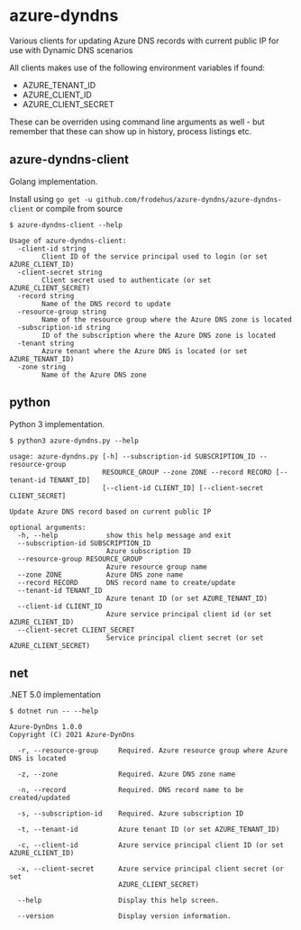 # azure-dyndns

Various clients for updating Azure DNS records with current public IP for use with Dynamic DNS scenarios

All clients makes use of the following environment variables if found:

- AZURE_TENANT_ID
- AZURE_CLIENT_ID
- AZURE_CLIENT_SECRET

These can be overriden using command line arguments as well - but remember that these can show up in history, process listings etc.

## azure-dyndns-client

Golang implementation.

Install using `go get -u github.com/frodehus/azure-dyndns/azure-dyndns-client` or compile from source

```
$ azure-dyndns-client --help

Usage of azure-dyndns-client:
  -client-id string
        Client ID of the service principal used to login (or set AZURE_CLIENT_ID)
  -client-secret string
        Client secret used to authenticate (or set AZURE_CLIENT_SECRET)
  -record string
        Name of the DNS record to update
  -resource-group string
        Name of the resource group where the Azure DNS zone is located
  -subscription-id string
        ID of the subscription where the Azure DNS zone is located
  -tenant string
        Azure tenant where the Azure DNS is located (or set AZURE_TENANT_ID)
  -zone string
        Name of the Azure DNS zone
```


## python

Python 3 implementation.

```
$ python3 azure-dyndns.py --help  

usage: azure-dyndns.py [-h] --subscription-id SUBSCRIPTION_ID --resource-group
                       RESOURCE_GROUP --zone ZONE --record RECORD [--tenant-id TENANT_ID]
                       [--client-id CLIENT_ID] [--client-secret CLIENT_SECRET]

Update Azure DNS record based on current public IP

optional arguments:
  -h, --help            show this help message and exit
  --subscription-id SUBSCRIPTION_ID
                        Azure subscription ID
  --resource-group RESOURCE_GROUP
                        Azure resource group name
  --zone ZONE           Azure DNS zone name
  --record RECORD       DNS record name to create/update
  --tenant-id TENANT_ID
                        Azure tenant ID (or set AZURE_TENANT_ID)
  --client-id CLIENT_ID
                        Azure service principal client id (or set AZURE_CLIENT_ID)
  --client-secret CLIENT_SECRET
                        Service principal client secret (or set AZURE_CLIENT_SECRET)
```

## net

.NET 5.0 implementation

```
$ dotnet run -- --help 

Azure-DynDns 1.0.0
Copyright (C) 2021 Azure-DynDns

  -r, --resource-group     Required. Azure resource group where Azure DNS is located

  -z, --zone               Required. Azure DNS zone name

  -n, --record             Required. DNS record name to be created/updated

  -s, --subscription-id    Required. Azure subscription ID

  -t, --tenant-id          Azure tenant ID (or set AZURE_TENANT_ID)

  -c, --client-id          Azure service principal client ID (or set AZURE_CLIENT_ID)

  -x, --client-secret      Azure service principal client secret (or set
                           AZURE_CLIENT_SECRET)

  --help                   Display this help screen.

  --version                Display version information.
```
